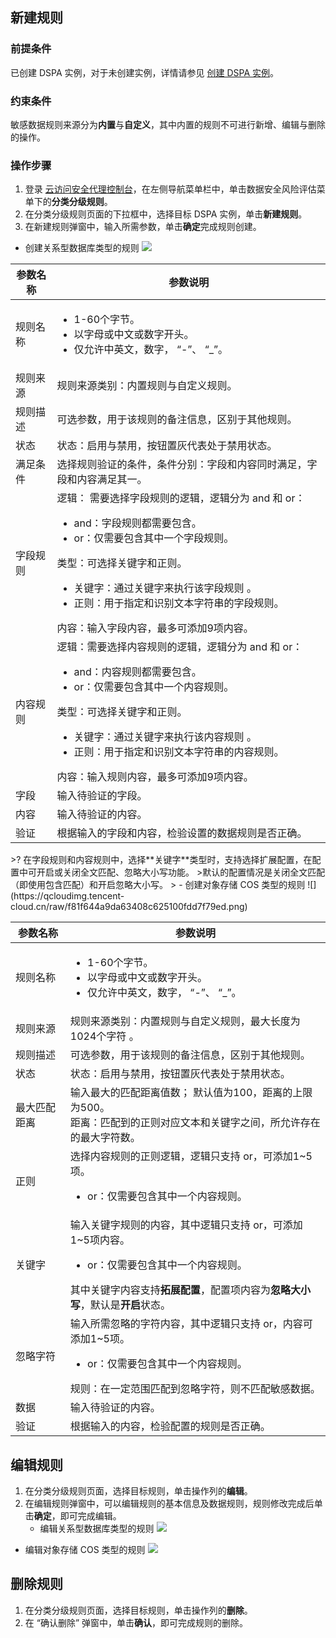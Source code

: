 
## 新建规则

### 前提条件
已创建 DSPA 实例，对于未创建实例，详情请参见 [创建 DSPA 实例](https://cloud.tencent.com/document/product/1303/75761)。

### 约束条件
敏感数据规则来源分为**内置**与**自定义**，其中内置的规则不可进行新增、编辑与删除的操作。

### 操作步骤
1. 登录 [云访问安全代理控制台](https://console.cloud.tencent.com/casb)，在左侧导航菜单栏中，单击数据安全风险评估菜单下的**分类分级规则**。
2. 在分类分级规则页面的下拉框中，选择目标 DSPA 实例，单击**新建规则**。
3. 在新建规则弹窗中，输入所需参数，单击**确定**完成规则创建。
 - 创建关系型数据库类型的规则
![](https://qcloudimg.tencent-cloud.cn/raw/7e76a31ac3e56af34218bab2c3a4487d.png)
<table>
<thead>
<tr>
<th>参数名称</th>
<th>参数说明</th>
</tr>
</thead>
<tbody><tr>
<td>规则名称</td>
<td>
<ul><li>1-60个字节。</li><li>以字母或中文或数字开头。</li><li>仅允许中英文，数字， “-”、 “_”。</li></td>
</tr>
<tr>
<td>规则来源</td>
<td>规则来源类别：内置规则与自定义规则。</td>
</tr>
<tr>
<td>规则描述</td>
<td>可选参数，用于该规则的备注信息，区别于其他规则。</td>
</tr>
<tr>
<td>状态</td>
<td>状态：启用与禁用，按钮置灰代表处于禁用状态。</td>
</tr>
<tr>
<td>满足条件</td>
<td>选择规则验证的条件，条件分别：字段和内容同时满足，字段和内容满足其一。</td>
</tr>
<tr>
<td>字段规则</td>
<td>逻辑： 需要选择字段规则的逻辑，逻辑分为 and 和 or：<ul><li>and：字段规则都需要包含。</li>
<li>or：仅需要包含其中一个字段规则。</li></ul>类型：可选择关键字和正则。<ul><li>关键字：通过关键字来执行该字段规则 。</li><li>正则：用于指定和识别文本字符串的字段规则。</li></ul>内容：输入字段内容，最多可添加9项内容。</td>
</tr>
<tr>
<td>内容规则</td>
<td>逻辑：需要选择内容规则的逻辑，逻辑分为 and 和 or：<ul><li>and：内容规则都需要包含。</li><li>or：仅需要包含其中一个内容规则。</li></ul>类型：可选择关键字和正则。<ul><li>关键字：通过关键字来执行该内容规则 。</li><li>正则：用于指定和识别文本字符串的内容规则。</ul></li>内容：输入规则内容，最多可添加9项内容。</td>
</tr>
<tr>
<td>字段</td>
<td>输入待验证的字段。</td>
</tr>
<tr>
<td>内容</td>
<td>输入待验证的内容。</td>
</tr>
<tr>
<td>验证</td>
<td>根据输入的字段和内容，检验设置的数据规则是否正确。</td>
</tr>
</tbody></table>
>? 在字段规则和内容规则中，选择**关键字**类型时，支持选择扩展配置，在配置中可开启或关闭全文匹配、忽略大小写功能。
>默认的配置情况是关闭全文匹配（即使用包含匹配）和开启忽略大小写。
>
 - 创建对象存储 COS 类型的规则
![](https://qcloudimg.tencent-cloud.cn/raw/f81f644a9da63408c625100fdd7f79ed.png)
<table>
<thead>
<tr>
<th>参数名称</th>
<th>参数说明</th>
</tr>
</thead>
<tbody><tr>
<td>规则名称</td>
<td><ul><li>1-60个字节。</li><li>以字母或中文或数字开头。</li><li>仅允许中英文，数字， “-”、 “_”。</li></td>
</tr>
<tr>
<td>规则来源</td>
<td>规则来源类别：内置规则与自定义规则，最大长度为1024个字符 。</td>
</tr>
<tr>
<td>规则描述</td>
<td>可选参数，用于该规则的备注信息，区别于其他规则。</td>
</tr>
<tr>
<td>状态</td>
<td>状态：启用与禁用，按钮置灰代表处于禁用状态。</td>
</tr>
<tr>
<td>最大匹配距离</td>
<td>输入最大的匹配距离值数； 默认值为100，距离的上限为500。<br>距离：匹配到的正则对应文本和关键字之间，所允许存在的最大字符数。</td>
</tr>
<tr>
<td>正则</td>
<td>选择内容规则的正则逻辑，逻辑只支持 or，可添加1~5项。 <ul><li>or：仅需要包含其中一个内容规则。</ul></li></td>
</tr>
<tr>
<td>关键字</td>
<td>输入关键字规则的内容，其中逻辑只支持 or，可添加1~5项内容。<ul><li>or：仅需要包含其中一个内容规则。</ul></li>其中关键字内容支持<strong>拓展配置</strong>，配置项内容为<strong>忽略大小写</strong>，默认是<strong>开启</strong>状态。</td>
</tr>
<tr>
<td>忽略字符</td>
<td>输入所需忽略的字符内容，其中逻辑只支持 or，内容可添加1~5项。<ul><li>or：仅需要包含其中一个内容规则。</ul></li>规则：在一定范围匹配到忽略字符，则不匹配敏感数据。</td>
</tr>
<tr>
<td>数据</td>
<td>输入待验证的内容。</td>
</tr>
<tr>
<td>验证</td>
<td>根据输入的内容，检验配置的规则是否正确。</td>
</tr>
</tbody></table>


## 编辑规则
1. 在分类分级规则页面，选择目标规则，单击操作列的**编辑**。
2. 在编辑规则弹窗中，可以编辑规则的基本信息及数据规则，规则修改完成后单击**确定**，即可完成编辑。
   - 编辑关系型数据库类型的规则
![](https://qcloudimg.tencent-cloud.cn/raw/4e179331588b8d739f1ce2ee3e2af8eb.png)
  - 编辑对象存储 COS 类型的规则
![](https://qcloudimg.tencent-cloud.cn/raw/b4794cb4666d875abd42dd8a768bfaba.png)

## 删除规则
1. 在分类分级规则页面，选择目标规则，单击操作列的**删除**。
2. 在 “确认删除” 弹窗中，单击**确认**，即可完成规则的删除。
